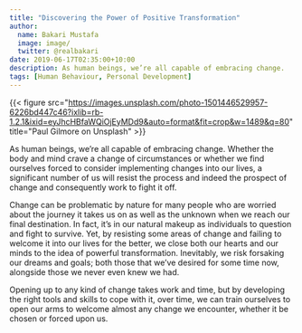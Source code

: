 ```yaml
---
title: "Discovering the Power of Positive Transformation"
author:
  name: Bakari Mustafa
  image: image/
  twitter: @realbakari
date: 2019-06-17T02:35:00+10:00
description: As human beings, we’re all capable of embracing change.
tags: [Human Behaviour, Personal Development]
---
```


{{< figure src="https://images.unsplash.com/photo-1501446529957-6226bd447c46?ixlib=rb-1.2.1&ixid=eyJhcHBfaWQiOjEyMDd9&auto=format&fit=crop&w=1489&q=80" title="Paul Gilmore on Unsplash" >}}

As human beings, we’re all capable of embracing change. Whether the body and mind crave a change of circumstances or whether we find ourselves forced to consider implementing changes into our lives, a significant number of us will resist the process and indeed the prospect of change and consequently work to fight it off.

Change can be problematic by nature for many people who are worried about the journey it takes us on as well as the unknown when we reach our final destination. In fact, it’s in our natural makeup as individuals to question and fight to survive. Yet, by resisting some areas of change and failing to welcome it into our lives for the better, we close both our hearts and our minds to the idea of powerful transformation. Inevitably, we risk forsaking our dreams and goals; both those that we’ve desired for some time now, alongside those we never even knew we had.

Opening up to any kind of change takes work and time, but by developing the right tools and skills to cope with it, over time, we can train ourselves to open our arms to welcome almost any change we encounter, whether it be chosen or forced upon us.

